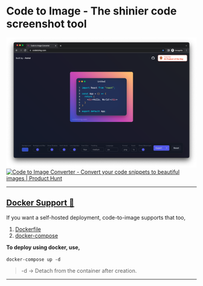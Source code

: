 # Code to Image - The shinier code screenshot tool

![App Screenshot](./screenshots/Screenshot.png)
<a href="https://www.producthunt.com/posts/code-to-image-converter?utm_source=badge-top-post-badge&utm_medium=badge&utm_souce=badge-code&#0045;to&#0045;image&#0045;converter" target="_blank"><img src="https://api.producthunt.com/widgets/embed-image/v1/top-post-badge.svg?post_id=346242&theme=light&period=daily" alt="Code&#0032;to&#0032;Image&#0032;Converter - Convert&#0032;your&#0032;code&#0032;snippets&#0032;to&#0032;beautiful&#0032;images | Product Hunt" style="width: 100%; height: 54px;" width="250" height="54" margin-inline="auto" margin-bottom="2rem" /></a>

---

## [Docker Support 🐳](https://www.docker.com/)

If you want a self-hosted deployment, code-to-image supports that too,

1. [Dockerfile](./Dockerfile)
2. [docker-compose](./docker-compose.yaml)

**To deploy using docker, use,**

`docker-compose up -d`

> -d -> Detach from the container after creation.

---

